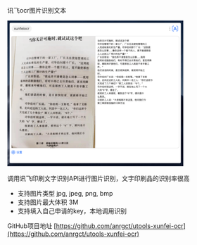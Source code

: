 讯飞ocr图片识别文本

![example](./src/assets/example.png)

调用讯飞印刷文字识别API进行图片识别，文字印刷品的识别率很高
- 支持图片类型 jpg, jpeg, png, bmp
- 支持图片最大体积 3M
- 支持填入自己申请的key，本地调用识别


GitHub项目地址 [https://github.com/anrgct/utools-xunfei-ocr](https://github.com/anrgct/utools-xunfei-ocr)